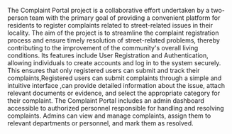 The Complaint Portal project is a collaborative effort undertaken by a two-person team with the primary goal of providing a convenient platform for residents to register complaints related to street-related issues in their locality. The aim of the project is to streamline the complaint registration process and ensure timely resolution of street-related problems, thereby contributing to the improvement of the community's overall living conditions.
Its features include User Registration and Authentication, allowing individuals to create accounts and log in to the system securely. This ensures that only registered users can submit and track their complaints,Registered users can submit complaints through a simple and intuitive interface ,can provide detailed information about the issue, attach relevant documents or evidence, and select the appropriate category for their complaint.
The Complaint Portal includes an admin dashboard accessible to authorized personnel responsible for handling and resolving complaints. Admins can view and manage complaints, assign them to relevant departments or personnel, and mark them as resolved.
